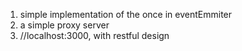 1. simple implementation of the once in eventEmmiter
2. a simple proxy server 
3. //localhost:3000, with restful design
